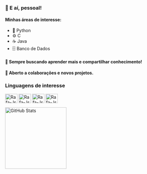 ### 👋 E aí, pessoal!

#### Minhas áreas de interesse:
- 🐍 Python
- ⚙️ C
- ☕ Java
- 🗄️ Banco de Dados

#### 🚀 Sempre buscando aprender mais e compartilhar conhecimento!
#### 🤝 Aberto a colaborações e novos projetos.

### Linguagens de interesse
<img align="center" alt="Rafa-Js" height="30" width="40" 
img src="https://cdn.jsdelivr.net/gh/devicons/devicon@latest/icons/python/python-original.svg" />
<img align="center" alt="Rafa-Js" height="30" width="40" 
img src="https://cdn.jsdelivr.net/gh/devicons/devicon@latest/icons/c/c-original.svg" />
<img align="center" alt="Rafa-Js" height="30" width="40" 
img src="https://cdn.jsdelivr.net/gh/devicons/devicon@latest/icons/java/java-original.svg" />
<img align="center" alt="Rafa-Js" height="30" width="40" 
img src="https://cdn.jsdelivr.net/gh/devicons/devicon@latest/icons/azuresqldatabase/azuresqldatabase-original.svg" />

          


<img 
      align="left" 
      alt="GitHub Stats" 
      height="200" 
      src="https://github-readme-stats.vercel.app/api/top-langs/?username=augustoznzz&theme=tokyonight&layout=compact&custom_title=Tecnologias&langs_count=9" 
  />
</p>
